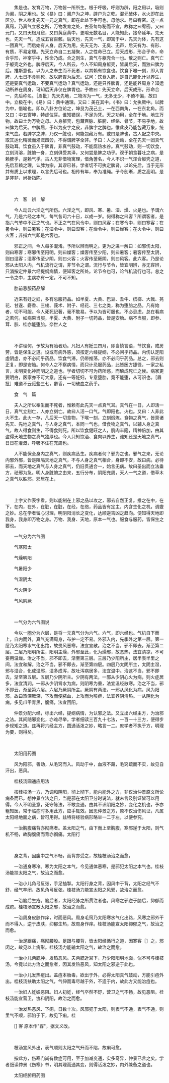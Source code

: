 <!-- { "loadSidebar": true } -->
　　焦是也。发育万物，万物皆一所所生。根于呼吸，呼则为辟，阳之用以，吸则为阖，阴之用也。故《易》曰：阖户为之坤，辟户为之乾。混元破体，水火即在此区分。世人欲复先天一元之真气，即在此处下手可也，毋他求。号曰宥密。这一点真窍，乃真气立极之所，万物发育之处，古圣每每秘而不宜，故称之曰宥密。又曰元门，又曰天根月窟，又曰黄庭黄中，更喻无数名目，人能知此，接命延年。先天也，先天一气，造成五官百骸。后天也，先天一气，即寓于中，先天为体，先有这一团真气，而后始有人身。后天为用。先天无为、无臭、无声，后天有为、有形、有质，不易定理。先天立命自二五凝聚，人之性命已立。后天成形，形合乎命，命合乎形，神宰乎中，性命乃成。合之则生，真气与躯壳合一也。散之则亡。真气亡于躯壳之外也。脾呼后天，今人所云，今人不知周身躯壳，皆属后天，而独曰脾为后。推斯意也，以为人之奉生而不死者，以其赖有饮食也。饮食下喉一刻，即入胃脾，人七日不食则死，故以脾胃为后天。试问：饮食入脾，是自己能化汁以养生，还是要真气运动，不要真气运动？真气运动，还是只养脾胃，还是能养周身？知运动所养在周身，可知后天非仅在脾胃也。予故曰：先天立命，后天成形，形命合一，先后称名。［眉批］先天先地，二物浑为一气，无多无少，不倚不偏，故曰中。立极在中，《易》曰：黄中通理。又曰：美在其中。《书》曰：允执厥中。以脾为中，借喻也。即以八卦方位论之，坤艮为茂己土，一在西南角，一在东北角。而又曰：中五寄坤，特虚位耳。谁知错误，不足为凭。天之功用，全在于地。地生万物，故曰土为万物之母。人身躯壳，包藏百脉、脏腑、经络、骨节，不易乎地，故曰脾为后天。中脾届，予以为皮字之皮，非脾字之脾也。惟此皮乃能包藏万象，统束气血。若脾字之脾，乃仅一脏也，何能包藏万有。或曰是脾也，古人配之中央。取其运化精微而灌溉四旁，不得谓脾字全非。予曰：人之运动，全在先天一团真气鼓动耳。饮食虽入于脾胃，非真气鼓动，不能腐热水谷。真气鼓动，则一切饮食，立刻消溶，脏腑一身，立刻俱受其泽，又何尝是脾之功乎。观于朝食暮吐之病，是赖脾乎，是赖气乎。古人无非借物寓理，借角蓍名，今人不识一气浑合躯壳之道，先后互赖之理，认脾为宗，其谬已甚。学者切不可执定脾肾，以论先后，当于无形并有质上以求理，以言先后可也。相传有年，奉为准绳。予今剖晰，质之高明。是是非非，尚祈指陈。

　　  

　　六　客　辨　解

　　今人动云六淫之气所伤。六淫之气，即风、寒、暑、湿、燥、火是也。予谓六气，乃是六经之本气，每气各司六十日，以成一岁。何得称之曰客？所谓客者，是指六气节中不正之气也。不正之气在风令中，则曰风客；在寒令中，则曰寒客；在暑令中，则曰暑客；在湿令中，则曰湿客；在燥令中，则曰燥客；在火令中，则曰火客；非指六气即是六客也。

　　邪正之间，今人每多混淆。予所以辨而明之。更为之进一解曰：如邪伤太阳，则曰寒客；寒邪传至阳明，则曰燥客；燥客传至少阳，则曰暑客；暑客传至太阴，则曰湿客；湿客传至少阴，则曰火客；火客传至厥阴，则曰风客。此六客。乃是论邪从太阳入内，气机流行之谓，非节令之谓。流行与节令，皆宜明辨，亦无容辨，只消按定仲景六经提纲病情，便知客之所处。论节令也可，论气机流行也可。总之一令之中，主病亦有一定，不可不知。

　　胎前忌服药品解

　　近来有妊之妇，多有忌服药品。如半夏、大黄、巴豆、丑牛、槟榔、大戟、芫花、甘遂、麝香、三棱、莪术、附子、经花、三七之类，称为堕胎之品。凡有始者，切不可服。今人死死记著，毫不敢易。予以为皆可服也，不必忌虑，总在看病之若何。如病果当服，半夏、大黄、附子一切药品，皆是安胎。病不当服，即参、茸、胶、桂亦能堕胎。奈世人之

　　  

　　不讲理何，予故为有胎者劝。凡妇人有妊三四月，即当慎言语，节饮食，戒房劳，皆是保生之道。设或有病外感，须按定六经提纲，不必问乎药品。内伤认定阳虚阴虚，亦不必问乎药品。饮食气滞，仍带推荡，亦不必问乎药品。总之，邪去则正复，即是安胎。何今人之不察病情，而只计忌服药品，此皆医方捷径，一家之私言，未明变化神而明之之道也。学者切切不可为药所惑，而酿成死亡之候。病家更要明白，医家亦不可大意。还有一等妊妇，专意堕胎，竟不能堕，从可识也。［眉批］难道不云觅些三七，麝香，一切破血之药乎。

　　食　气　篇

　　夫人之所以奉生而不死者，惟赖有此先天一点真气耳。真气在一日，人即活一日，真气立刻亡，人亦立刻亡。故曰人活一口气。气即阳也，火也。又曰：人非此火不生。此火一存，凡后天一切食物，下喉一刻，立刻煅炼。食物之真气，皆禀诸先天、先地之真气，与人身之真气，本同一气也，借食物之真气，以辅人身之真气，故人得食则生，不得食则死。所以饮食健旺之人，肌肉丰隆，精神倍加，由其盗得天地生物之真气独厚也。今人只知饮酒、食肉以养生，谁知还是天地之真气，日日在灌溉，呼吸不住在充周也。

　　人不能保全身内之真气，则疾病丛生。疾病者何？邪为之也。邪气之来，无论内邪外邪，皆是阻隔天地之真气，不与人身之真气相合，身即不安，故曰病。必待邪去，而天地之真气与人身之真气，仍旧贯通合一，始言无病。故曰圣出而立法垂方，祛邪为急。明人身脏腑之由来，五行分布，阴阳充周，天人一气之道，借草木之真气以胜邪。邪居在上，

　　  

　　上字又作表字看。则以能制在上邪之品以攻之，邪去自然正复。推之在中，在下，在内，在外，在脏，在脏，在经，在络，药品皆有定主，内含生化之机，调燮之妙。总在学者留心讨理，明阴阳消长之变化，达顺逆吉凶之趋向。便知得天地即我身，我身即万物之身。万物、我身、天地，原本一气也。服食与服药，皆保生之要也。

　　一气分为六气图

　　气寒阳太

　　气燥明阳

　　气暑阳少

　　气湿阴太

　　气火阴少

　　气风阴厥

　　  

　　一气分为六气图说

　　今以一圈分为六层，是将一元真气分为六气。六气，即六经也。气机自下而上，自内而外，真气充满周身，布护一定不易。外邪入内，先季外之第一层。第一层乃太阳寒水气化出路，故畏风恶寒，法宜宣散。治之不当，邪不即去，渐至第二层。二层乃阳明所主，阳明主燥，外邪至此，化为燥邪，故恶热，法宜清凉，不可妄用温燥。治之不当，邪不即去，渐至第三层。三层乃少阳所主，居半表半里之间，法宜和解。治之不当，邪不即去，渐至第四层。四层乃太阴所主，太阴主湿，邪与湿合，化成湿邪，湿多成泻，故吐泻病居多，法宜温中。治这不当，邪不即去，渐至第五层。五层乃少阴所主。少阴有两法，一邪从少阴心火为病，则火症居多，法宜清润。一邪从少阴肾水为病，则阴寒为重，法宜温经散寒。治之不当，邪不即云，渐至第六层。六层乃厥阴所主。厥阴有两法，一邪从风化为病，风为阳邪，故曰热深厥深，下攻而便脓血，上攻而为喉痹，法宜养阴清热。一从阴化为病，多见爪甲青黑，腹痛，法宜回阳。

　　仲景分配六经，标出六经，提纲病情，为认邪之法。又立出六经主方，为治邪之法。其间随邪变化，亦难尽举。学者细读三百九十七法，一百一十三方，便得步步规矩之道。兹再将六经主方，圆通活泼之妙，略言一二。庶学者不执于方，明理为要，则得矣。

　　  

　　太阳用药图

　　风为阳邪，善动，从毛窍而入。风动于中，血液不藏，毛窍疏而不实，故见自汗出，恶风。

　　桂枝汤圆通应用法

　　按桂枝汤一方，乃调和阴阳，彻上彻下，能内能外之方，非仅治仲景原文所论病条而已。想仲景立法之日，当是邪在太阳卫分时说法，就未言及别证皆可以用得。今人不明圣意，死守陈法，不敢变通，由其不识阴阳之妙，变化之机也，予亦粗知医，常于临症时多用此方，应手辄效。因思仲景之方，原不仅治伤风证，凡属太阳经地面之病，皆可用得。兹特将经验病形略举一二于左，以便参究。

　　一治胸腹痛背亦彻痛者。盖太阳之气，由下而上至胸腹，寒邪逆于太阳，则气机不畅，故胸腹痛而背亦彻痛。太阳行

　　  

　　身之背，因腹中之气不畅，而背亦受之，故桂枝汤治之而愈，

　　一治通身寒冷。寒为太阳之本气，今见通体恶寒，是邪犯太阳之本气也。桂枝汤能扶太阳之气，故治之而愈。

　　一治小儿角弓反张，手足抽掣。太阳行身之背，因风中于背，太阳之经气不舒，经气卒闭，故见角弓反张。桂枝汤力能宣太阳之风邪，故治之而愈。

　　一治脑后生疮。脑后者，太阳经脉之所贯注者也。风寒之邪逆于脑后，抑郁而成疮。桂枝汤宣散太阳之邪，故治之而愈。

　　一治周身皮肤作痒，时而恶风。周身毛窍乃太阳寒水气化出路，风寒之邪外干而不得入，逆于皮肤，抑郁生热，故周身作痒。桂枝汤能宣太阳抑郁之气，故治之而愈。

　　一治足跟痛，痛彻腰股。足跟与腰背，皆太阳经循行之道，因寒客［］之，邪闭之，故见以上病形。桂枝汤力能输太阳之气，故治之而愈。

　　一治小儿两腮肿，发热恶风。夫两腮近耳下，乃少阳阳明地面，似不可与桂枝汤，今竟以此方治之而愈者，因其发热恶风，知太阳之邪逆于此也。

　　一治小儿发热痘出。盖痘本胎毒，欲出于外，必得太阳真气鼓动，方能引痘外出。桂枝汤扶助太阳之气，气伸而毒尽越于外，不遗于内，故此方又能治痘也。

　　一治妇人妊娠恶阻。妇人初妊，经气卒然不舒，营卫之气不畅，故见恶阻。桂枝汤能宣营卫，协和阴阳，故治之而愈。

　　一治发热恶风、下痢，日数十次。风邪犯于太阳，则表气不通，表气不通，则里气不顺，邪陷于下，故见下痢。桂

　　[] 客 原本作"容"，据文义改。

　　  

　　枝汤宣风外出，表气顺则太阳之气升而不陷，故痢可愈。

　　按此方，伤寒门尚有数症可用，至于加减变通，实多奇异，仲景已言之矣。学者细读仲景《伤寒》书，明其理而通其变，则得活泼之妙，内外兼备之道也。

　　太阳经腑用药图

